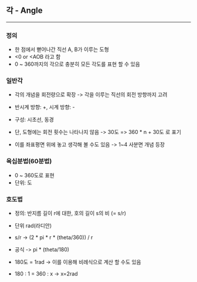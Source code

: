 ## 각 - Angle
------------------------
### 정의
* 한 점에서 뻗어나간 직선 A, B가 이루는 도형
* <0 or <AOB 라고 함
* 0 ~ 360까지의 각으로 충분히 모든 각도를 표현 할 수 있음

### 일반각
* 각의 개념을 회전량으로 확장 -> 각을 이루는 직선의 회전 방향까지 고려
* 반시계 방향: +, 시계 방향: -
* 구성: 시초선, 동경

* 단, 도형에는 회전 횟수는 나타나지 않음 -> 30도 => 360 * n + 30도 로 표기

* 이를 좌표평면 위에 놓고 생각해 볼 수도 있음 -> 1~4 사분면 개념 등장

### 육십분법(60분법)
* 0 ~ 360도로 표현
* 단위: 도

### 호도법
* 정의: 반지름 길이 r에 대한, 호의 길이 s의 비 (= s/r)
* 단위 rad(라디안)
* s/r -> (2 * pi * r * (theta/360)) / r 
* 공식 -> pi * (theta/180)

* 180도 = 1rad -> 이를 이용해 비례식으로 계산 할 수도 있음
* 180 : 1 = 360 : x   -> x=2rad